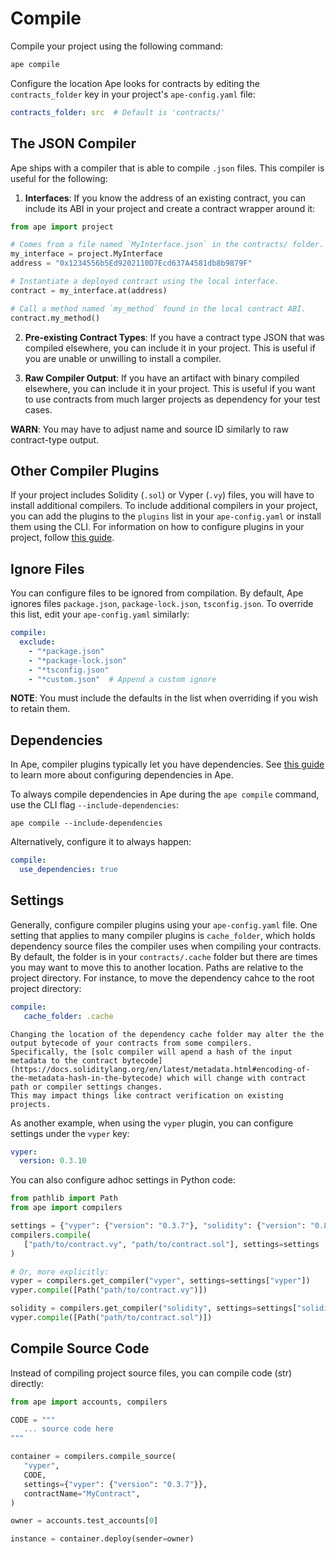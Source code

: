 # Compile

Compile your project using the following command:

```bash
ape compile
```

Configure the location Ape looks for contracts by editing the `contracts_folder` key in your project's `ape-config.yaml` file:

```yaml
contracts_folder: src  # Default is 'contracts/'
```

## The JSON Compiler

Ape ships with a compiler that is able to compile `.json` files.
This compiler is useful for the following:

1. **Interfaces**: If you know the address of an existing contract, you can include its ABI in your project and create a contract wrapper around it:

```python
from ape import project

# Comes from a file named `MyInterface.json` in the contracts/ folder.
my_interface = project.MyInterface
address = "0x1234556b5Ed9202110D7Ecd637A4581db8b9879F"

# Instantiate a deployed contract using the local interface.
contract = my_interface.at(address)

# Call a method named `my_method` found in the local contract ABI.
contract.my_method()
```

2. **Pre-existing Contract Types**: If you have a contract type JSON that was compiled elsewhere, you can include it in your project.
   This is useful if you are unable or unwilling to install a compiler.

3. **Raw Compiler Output**: If you have an artifact with binary compiled elsewhere, you can include it in your project.
   This is useful if you want to use contracts from much larger projects as dependency for your test cases.

**WARN**: You may have to adjust name and source ID similarly to raw contract-type output.

## Other Compiler Plugins

If your project includes Solidity (`.sol`) or Vyper (`.vy`) files, you will have to install additional compilers.
To include additional compilers in your project, you can add the plugins to the `plugins` list in your `ape-config.yaml` or install them using the CLI.
For information on how to configure plugins in your project, follow [this guide](./installing_plugins.html).

## Ignore Files

You can configure files to be ignored from compilation.
By default, Ape ignores files `package.json`, `package-lock.json`, `tsconfig.json`.
To override this list, edit your `ape-config.yaml` similarly:

```yaml
compile:
  exclude:
    - "*package.json"
    - "*package-lock.json"
    - "*tsconfig.json"
    - "*custom.json"  # Append a custom ignore
```

**NOTE**: You must include the defaults in the list when overriding if you wish to retain them.

## Dependencies

In Ape, compiler plugins typically let you have dependencies.
See [this guide](./dependencies.html) to learn more about configuring dependencies in Ape.

To always compile dependencies in Ape during the `ape compile` command, use the CLI flag `--include-dependencies`:

```shell
ape compile --include-dependencies
```

Alternatively, configure it to always happen:

```yaml
compile:
  use_dependencies: true
```

## Settings

Generally, configure compiler plugins using your `ape-config.yaml` file.
One setting that applies to many compiler plugins is `cache_folder`, which holds dependency source files the compiler uses when compiling your contracts.
By default, the folder is in your `contracts/.cache` folder but there are times you may want to move this to another location.
Paths are relative to the project directory.
For instance, to move the dependency cahce to the root project directory:

```yaml
compile:
   cache_folder: .cache
```

```{caution}
Changing the location of the dependency cache folder may alter the the output bytecode of your contracts from some compilers.
Specifically, the [solc compiler will apend a hash of the input metadata to the contract bytecode](https://docs.soliditylang.org/en/latest/metadata.html#encoding-of-the-metadata-hash-in-the-bytecode) which will change with contract path or compiler settings changes.
This may impact things like contract verification on existing projects.
```

As another example, when using the `vyper` plugin, you can configure settings under the `vyper` key:

```yaml
vyper:
  version: 0.3.10
```

You can also configure adhoc settings in Python code:

```python
from pathlib import Path
from ape import compilers

settings = {"vyper": {"version": "0.3.7"}, "solidity": {"version": "0.8.0"}}
compilers.compile(
   ["path/to/contract.vy", "path/to/contract.sol"], settings=settings
)

# Or, more explicitly:
vyper = compilers.get_compiler("vyper", settings=settings["vyper"])
vyper.compile([Path("path/to/contract.vy")])

solidity = compilers.get_compiler("solidity", settings=settings["solidity"])
vyper.compile([Path("path/to/contract.sol")])
```

## Compile Source Code

Instead of compiling project source files, you can compile code (str) directly:

```python
from ape import accounts, compilers

CODE = """
   ... source code here
"""

container = compilers.compile_source(
   "vyper",
   CODE,
   settings={"vyper": {"version": "0.3.7"}}, 
   contractName="MyContract",
)

owner = accounts.test_accounts[0]

instance = container.deploy(sender=owner)
```
